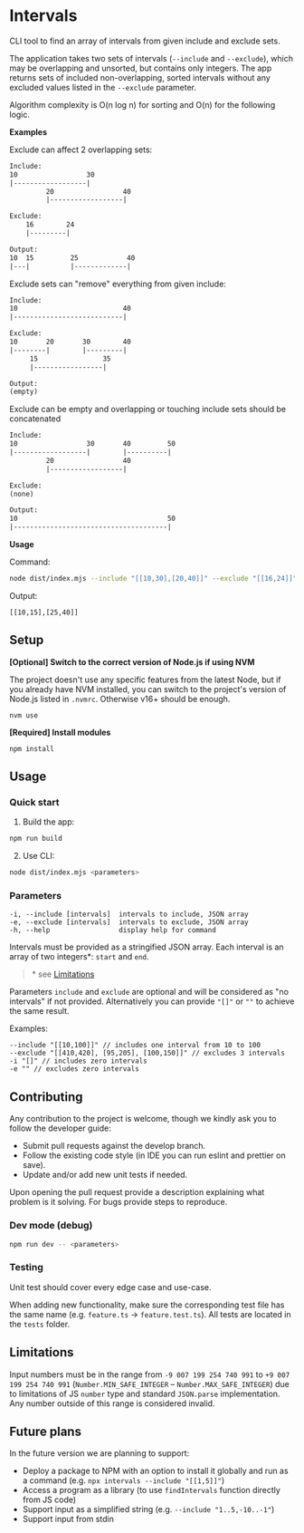 # Intervals

CLI tool to find an array of intervals from given include and exclude sets.

The application takes two sets of intervals (`--include` and `--exclude`),
which may be overlapping and unsorted, but contains only integers.
The app returns sets of included non-overlapping, sorted intervals without any excluded values listed in the `--exclude` parameter.

Algorithm complexity is O(n log n) for sorting and O(n) for the following logic.

**Examples**

Exclude can affect 2 overlapping sets:

```txt
Include:
10                 30
|------------------|
         20                 40
         |------------------|

Exclude:
    16        24
    |---------|

Output:
10  15         25            40
|---|          |-------------|
```

Exclude sets can "remove" everything from given include:

```txt
Include:
10                          40
|---------------------------|

Exclude:
10       20       30        40
|--------|        |---------|
     15                35
     |-----------------|

Output:
(empty)
```

Exclude can be empty and overlapping or touching include sets should be concatenated

```txt
Include:
10                 30       40         50
|------------------|        |----------|
         20                 40
         |------------------|

Exclude:
(none)

Output:
10                                     50
|--------------------------------------|
```

**Usage**

Command:

```bash
node dist/index.mjs --include "[[10,30],[20,40]]" --exclude "[[16,24]]"
```

Output:

```text
[[10,15],[25,40]]
```

## Setup

**[Optional] Switch to the correct version of Node.js if using NVM**

The project doesn't use any specific features from the latest Node, but if you already have NVM installed,
you can switch to the project's version of Node.js listed in `.nvmrc`. Otherwise v16+ should be enough.

```shell
nvm use
```

**[Required] Install modules**

```shell
npm install
```

## Usage

### Quick start

1. Build the app:

```bash
npm run build
```

2. Use CLI:

```bash
node dist/index.mjs <parameters>
```

### Parameters

```text
-i, --include [intervals]  intervals to include, JSON array
-e, --exclude [intervals]  intervals to exclude, JSON array
-h, --help                 display help for command
```

Intervals must be provided as a stringified JSON array.
Each interval is an array of two integers\*: `start` and `end`.

> \* see [Limitations](#limitations)

Parameters `include` and `exclude` are optional and will be considered as "no intervals" if not provided.
Alternatively you can provide `"[]"` or `""` to achieve the same result.

Examples:

```text
--include "[[10,100]]" // includes one interval from 10 to 100
--exclude "[[410,420], [95,205], [100,150]]" // excludes 3 intervals
-i "[]" // includes zero intervals
-e "" // excludes zero intervals
```

## Contributing

Any contribution to the project is welcome, though we kindly ask you to follow the developer guide:

- Submit pull requests against the develop branch.
- Follow the existing code style (in IDE you can run eslint and prettier on save).
- Update and/or add new unit tests if needed.

Upon opening the pull request provide a description explaining what problem is it solving.
For bugs provide steps to reproduce.

### Dev mode (debug)

```bash
npm run dev -- <parameters>
```

### Testing

Unit test should cover every edge case and use-case.

When adding new functionality, make sure the corresponding test file has the same name (e.g. `feature.ts` -> `feature.test.ts`).
All tests are located in the `tests` folder.

## Limitations

Input numbers must be in the range from `-9 007 199 254 740 991` to `+9 007 199 254 740 991`
(`Number.MIN_SAFE_INTEGER` – `Number.MAX_SAFE_INTEGER`) due to limitations of JS `number` type and standard `JSON.parse` implementation.
Any number outside of this range is considered invalid.

## Future plans

In the future version we are planning to support:

- Deploy a package to NPM with an option to install it globally and run as a command (e.g. `npx intervals --include "[[1,5]]"`)
- Access a program as a library (to use `findIntervals` function directly from JS code)
- Support input as a simplified string (e.g. `--include "1..5,-10..-1"`)
- Support input from stdin
